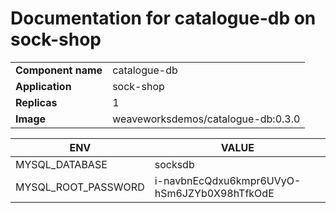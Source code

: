 # Documentation for catalogue-db on sock-shop

|||
| --- | ---- |
| **Component name** | catalogue-db |
| **Application** | sock-shop |
| **Replicas** | 1 |
| **Image** | weaveworksdemos/catalogue-db:0.3.0 |

| ENV | VALUE |
| --- | -----  |
|MYSQL_DATABASE | socksdb|
|MYSQL_ROOT_PASSWORD | i-navbnEcQdxu6kmpr6UVyO-hSm6JZYb0X98hTfkOdE|
